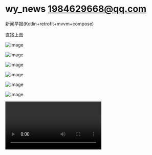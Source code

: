 # wy_news 1984629668@qq.com
新闻早报(Kotlin+retrofit+mvvm+compose)

直接上图

![image](https://github.com/gyadministrator/wy_news/blob/master/introduce/introduce_one.jpg)

![image](https://github.com/gyadministrator/wy_news/blob/master/introduce/introduce_two.jpg)

![image](https://github.com/gyadministrator/wy_news/blob/master/introduce/introduce_three.jpg)

![image](https://github.com/gyadministrator/wy_news/blob/master/introduce/introduce_four.jpg)

![image](https://github.com/gyadministrator/wy_news/blob/master/introduce/introduce_five.jpg)

![image](https://github.com/gyadministrator/wy_news/blob/master/introduce/introduce_six.jpg)

![video](https://github.com/gyadministrator/wy_news/blob/master/introduce/wy_news_introduce.mp4)
